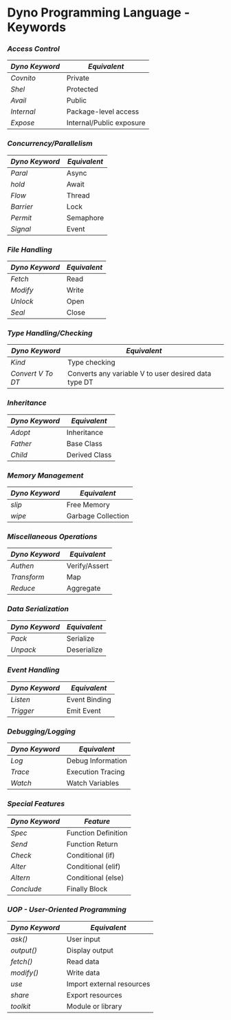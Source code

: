 # Dyno Programming Language - Keywords

### *Access Control*
| *Dyno Keyword* | *Equivalent*         |
|------------------|------------------------|
| *Covnito*      | Private                |
| *Shel*         | Protected              |
| *Avail*        | Public                 |
| *Internal*     | Package-level access  |
| *Expose*       | Internal/Public exposure |

### *Concurrency/Parallelism*
| *Dyno Keyword* | *Equivalent*         |
|------------------|------------------------|
| *Paral*        | Async                  |
| *hold*         | Await                  |
| *Flow*         | Thread                 |
| *Barrier*      | Lock                   |
| *Permit*       | Semaphore              |
| *Signal*       | Event                  |

### *File Handling*
| *Dyno Keyword* | *Equivalent*         |
|------------------|------------------------|
| *Fetch*        | Read                   |
| *Modify*       | Write                  |
| *Unlock*       | Open                   |
| *Seal*         | Close                  |

### *Type Handling/Checking*
| *Dyno Keyword* | *Equivalent*         |
|------------------|------------------------|
| *Kind*         | Type checking          |
| *Convert V To DT* | Converts any variable V to user desired data type DT |

### *Inheritance*
| *Dyno Keyword* | *Equivalent*         |
|------------------|------------------------|
| *Adopt*        | Inheritance            |
| *Father*       | Base Class             |
| *Child*        | Derived Class          |

### *Memory Management*
| *Dyno Keyword* | *Equivalent*         |
|------------------|------------------------|
| *slip*         | Free Memory            |
| *wipe*         | Garbage Collection     |

### *Miscellaneous Operations*
| *Dyno Keyword* | *Equivalent*         |
|------------------|------------------------|
| *Authen*       | Verify/Assert          |
| *Transform*    | Map                    |
| *Reduce*       | Aggregate              |

### *Data Serialization*
| *Dyno Keyword* | *Equivalent*         |
|------------------|------------------------|
| *Pack*         | Serialize              |
| *Unpack*       | Deserialize            |

### *Event Handling*
| *Dyno Keyword* | *Equivalent*         |
|------------------|------------------------|
| *Listen*       | Event Binding          |
| *Trigger*      | Emit Event             |

### *Debugging/Logging*
| *Dyno Keyword* | *Equivalent*         |
|------------------|------------------------|
| *Log*          | Debug Information      |
| *Trace*        | Execution Tracing      |
| *Watch*        | Watch Variables        |

### *Special Features*
| *Dyno Keyword* | *Feature*             |
|------------------|-----------------------|
| *Spec*         | Function Definition   |
| *Send*         | Function Return       |
| *Check*        | Conditional (if)      |
| *Alter*        | Conditional (elif)    |
| *Altern*       | Conditional (else)    |
| *Conclude*     | Finally Block         |

### *UOP - User-Oriented Programming*
| *Dyno Keyword* | *Equivalent*         |
|------------------|------------------------|
| *ask()*         | User input             |
| *output()*      | Display output         |
| *fetch()*       | Read data              |
| *modify()*      | Write data             |
| *use*           | Import external resources |
| *share*         | Export resources       |
| *toolkit*       | Module or library      |
